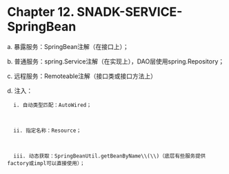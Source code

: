 # Chapter 12. SNADK-SERVICE-SpringBean

  a. 暴露服务：SpringBean注解（在接口上）；



  b. 普通服务：spring.Service注解（在实现上），DAO层使用spring.Repository；



  c. 远程服务：Remoteable注解（接口类或接口方法上）



  d. 注入：



      i. 自动类型匹配：AutoWired；



      ii. 指定名称：Resource；



      iii. 动态获取：SpringBeanUtil.getBeanByName\\(\\)（底层有些服务提供factory或impl可以直接使用）；



